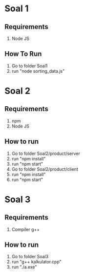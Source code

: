 # Soal 1
## Requirements
1. Node JS

## How To Run
1. Go to folder Soal1
2. run "node sorting_data.js"

# Soal 2
## Requirements
1. npm
2. Node JS

## How to run
1. Go to folder Soal2/product/server
2. run "npm install"
3. run "npm start"
4. Go to folder Soal2/product/client
5. run "npm install"
6. run "npm start"

# Soal 3
## Requirements
1. Compiler g++

## How to run
1. Go to folder Soal3
2. run "g++ kalkulator.cpp"
3. run "./a.exe"